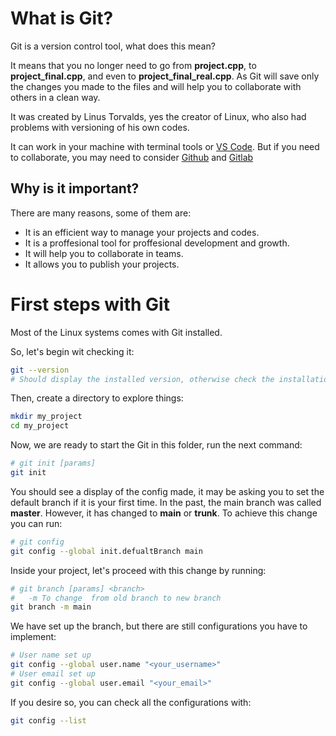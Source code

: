 # What is Git?

Git is a version control tool, what does this mean?

It means that you no longer need to go from **project.cpp**, to **project_final.cpp**, and even to **project_final_real.cpp**. As Git will save only the changes you made to the files and will help you to collaborate with others in a clean way.

It was created by Linus Torvalds, yes the creator of Linux, who also had problems with versioning of his own codes.

It can work in your machine with terminal tools or [VS Code](https://code.visualstudio.com/). But if you need to collaborate, you may need to consider [Github](https://github.com/) and [Gitlab](https://about.gitlab.com/)

## Why is it important?

There are many reasons, some of them are:

- It is an efficient way to manage your projects and codes.
- It is a proffesional tool for proffesional development and growth.
- It will help you to collaborate in teams.
- It allows you to publish your projects.

# First steps with Git

Most of the Linux systems comes with Git installed.

So, let's begin wit checking it:

~~~bash
git --version
# Should display the installed version, otherwise check the installation.
~~~

Then, create a directory to explore things:

~~~bash
mkdir my_project
cd my_project
~~~

Now, we are ready to start the Git in this folder, run the next command:

~~~bash
# git init [params]
git init
~~~

You should see a display of the config made, it may be asking you to set the default branch if it is your first time. In the past, the main branch was called **master**. However, it has changed to **main** or **trunk**. To achieve this change you can run:

~~~bash
# git config 
git config --global init.defualtBranch main
~~~

Inside your project, let's proceed with this change by running:

~~~bash
# git branch [params] <branch>
#   -m To change  from old branch to new branch
git branch -m main
~~~

We have set up the branch, but there are still configurations you have to implement:

~~~bash
# User name set up
git config --global user.name "<your_username>"
# User email set up
git config --global user.email "<your_email>"
~~~

If you desire so, you can check all the configurations with:

~~~bash
git config --list
~~~